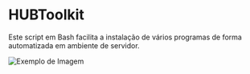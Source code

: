 # HUBToolkit

Este script em Bash facilita a instalação de vários programas de forma automatizada em ambiente de servidor.

![Exemplo de Imagem](![github](https://github.com/SamSepi0l13/HUBToolkit/assets/134660568/846641dc-d7fd-4605-8862-6e58248aa393)
)


